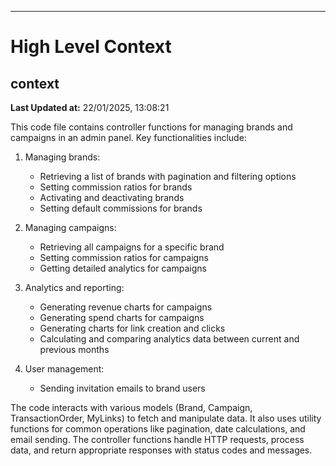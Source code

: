 

---
# High Level Context
## context
**Last Updated at:** 22/01/2025, 13:08:21

This code file contains controller functions for managing brands and campaigns in an admin panel. Key functionalities include:

1. Managing brands:
   - Retrieving a list of brands with pagination and filtering options
   - Setting commission ratios for brands
   - Activating and deactivating brands
   - Setting default commissions for brands

2. Managing campaigns:
   - Retrieving all campaigns for a specific brand
   - Setting commission ratios for campaigns
   - Getting detailed analytics for campaigns

3. Analytics and reporting:
   - Generating revenue charts for campaigns
   - Generating spend charts for campaigns
   - Generating charts for link creation and clicks
   - Calculating and comparing analytics data between current and previous months

4. User management:
   - Sending invitation emails to brand users

The code interacts with various models (Brand, Campaign, TransactionOrder, MyLinks) to fetch and manipulate data. It also uses utility functions for common operations like pagination, date calculations, and email sending. The controller functions handle HTTP requests, process data, and return appropriate responses with status codes and messages.
